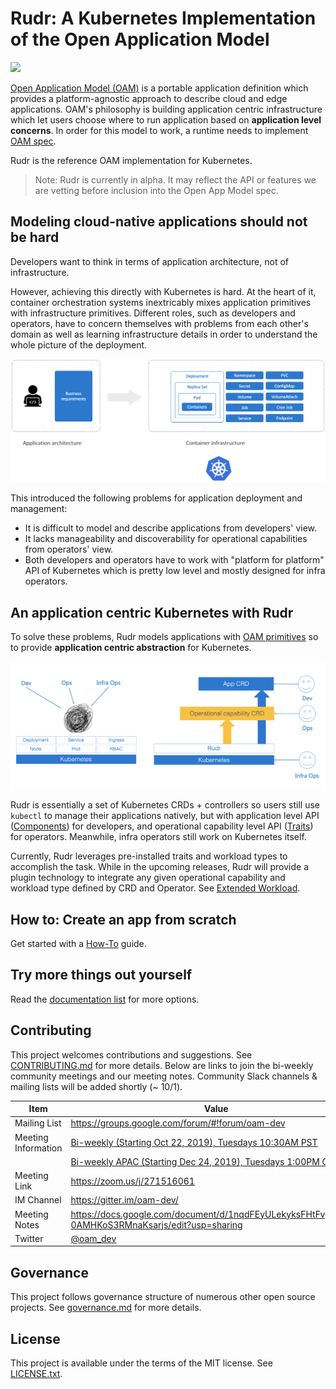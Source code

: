 # Rudr: A Kubernetes Implementation of the Open Application Model

![](https://github.com/oam-dev/rudr/workflows/Rust/badge.svg)

[Open Application Model (OAM)](https://github.com/oam-dev/spec/blob/master/1.purpose_and_goals.md) is a portable application definition which provides a platform-agnostic approach to describe cloud and edge applications. OAM's philosophy is building application centric infrastructure which let users choose where to run application based on **application level concerns**. In order for this model to work, a runtime needs to implement [OAM spec](https://github.com/oam-dev/spec).

Rudr is the reference OAM implementation for Kubernetes. 

> Note: Rudr is currently in alpha. It may reflect the API or features we are vetting before inclusion into the Open App Model spec.

## Modeling cloud-native applications should not be hard

Developers want to think in terms of application architecture, not of infrastructure. 

However, achieving this directly with Kubernetes is hard. At the heart of it, container orchestration systems inextricably mixes application primitives with infrastructure primitives. Different roles, such as developers and operators, have to concern themselves with problems from each other's domain as well as learning infrastructure details in order to understand the whole picture of the deployment.

![K8s is hard](./docs/media/k8s_application_complexities.png)

This introduced the following problems for application deployment and management:

- It is difficult to model and describe applications from developers' view.
- It lacks manageability and discoverability for operational capabilities from operators' view.
- Both developers and operators have to work with "platform for platform" API of Kubernetes which is pretty low level and mostly designed for infra operators.

## An application centric Kubernetes with Rudr

To solve these problems, Rudr models applications with [OAM primitives](https://github.com/oam-dev/spec/blob/master/2.overview_and_terminology.md) so to provide **application centric abstraction** for Kubernetes. 


![rudr arch](./docs/media/rudr-how-it-works-v2.png)

Rudr is essentially a set of Kubernetes CRDs + controllers so users still use `kubectl` to manage their applications natively, but with application level API ([Components](./docs/concepts/component-schematic.md)) for developers, and operational capability level API ([Traits](./docs/concepts/traits.md)) for operators. Meanwhile, infra operators still work on Kubernetes itself.

Currently, Rudr leverages pre-installed traits and workload types to accomplish the task. While in the upcoming releases, Rudr will provide a plugin technology to integrate any given operational capability and workload type defined by CRD and Operator. See [Extended Workload](./docs/README.md#extended-workloads).

## How to: Create an app from scratch

Get started with a [How-To](./docs/how-to/create_component_from_scratch.md) guide.

## Try more things out yourself 

Read the [documentation list](./docs/README.md) for more options.

## Contributing

This project welcomes contributions and suggestions. See [CONTRIBUTING.md](CONTRIBUTING.md) for more details. Below are links to join the bi-weekly community meetings and our meeting notes. Community Slack channels & mailing lists will be added shortly (~ 10/1).

| Item        | Value  |
|---------------------|---|
| Mailing List | https://groups.google.com/forum/#!forum/oam-dev |
| Meeting Information | [Bi-weekly (Starting Oct 22, 2019), Tuesdays 10:30AM PST](https://calendar.google.com/calendar?cid=dDk5YThyNGIwOWJyYTJxajNlbWI0a2FvdGtAZ3JvdXAuY2FsZW5kYXIuZ29vZ2xlLmNvbQ) |
|  | [Bi-weekly APAC (Starting Dec 24, 2019), Tuesdays 1:00PM GMT+8](https://calendar.google.com/event?action=TEMPLATE&tmeid=MzJnbHR2b3R1bHYxMG0wc2YybDJjZmhuc2pfMjAxOTEyMjRUMDUwMDAwWiBmZW5namluZ2NoYW9AbQ&tmsrc=fengjingchao%40gmail.com&scp=ALL)|
| Meeting Link | https://zoom.us/j/271516061  |
| IM Channel       | https://gitter.im/oam-dev/  |
| Meeting Notes       | https://docs.google.com/document/d/1nqdFEyULekyksFHtFvgvFAYE-0AMHKoS3RMnaKsarjs/edit?usp=sharing |
| Twitter      | [@oam_dev](https://twitter.com/oam_dev) |

## Governance

This project follows governance structure of numerous other open source projects. See [governance.md](governance.md) for more details.

## License

This project is available under the terms of the MIT license. See [LICENSE.txt](LICENSE.txt).
